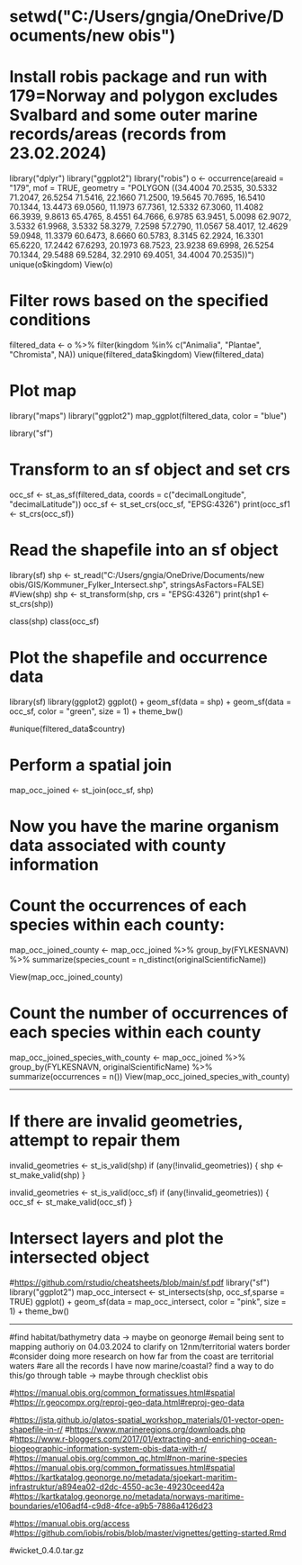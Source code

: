 # setwd("C:/Users/gngia/OneDrive/Documents/new obis")

# Install robis package and run with 179=Norway and polygon excludes Svalbard and some outer marine records/areas (records from 23.02.2024)
library("dplyr")
library("ggplot2")
library("robis")
o <- occurrence(areaid = "179", mof = TRUE, geometry = "POLYGON ((34.4004 70.2535, 30.5332 71.2047, 26.5254 71.5416, 22.1660 71.2500,
           19.5645 70.7695, 16.5410 70.1344, 13.4473 69.0560, 11.1973 67.7361, 12.5332 67.3060, 
           11.4082 66.3939, 9.8613 65.4765, 8.4551 64.7666, 6.9785 63.9451, 5.0098 62.9072,
           3.5332 61.9968, 3.5332 58.3279, 7.2598 57.2790, 11.0567 58.4017, 12.4629 59.0948, 11.3379 60.6473,
           8.6660 60.5783, 8.3145 62.2924, 16.3301 65.6220, 17.2442 67.6293, 20.1973 68.7523,
           23.9238 69.6998, 26.5254 70.1344, 29.5488 69.5284, 32.2910 69.4051, 34.4004 70.2535))")
unique(o$kingdom)
View(o)

# Filter rows based on the specified conditions
filtered_data <- o %>%
  filter(kingdom %in% c("Animalia", "Plantae", "Chromista", NA))
unique(filtered_data$kingdom)
View(filtered_data)

# Plot map
library("maps")
library("ggplot2")
map_ggplot(filtered_data, color = "blue")

library("sf")
# Transform to an sf object and set crs
occ_sf <- st_as_sf(filtered_data, coords = c("decimalLongitude", "decimalLatitude"))
occ_sf <- st_set_crs(occ_sf, "EPSG:4326")
print(occ_sf1 <- st_crs(occ_sf))


# Read the shapefile into an sf object
library(sf)
shp <- st_read("C:/Users/gngia/OneDrive/Documents/new obis/GIS/Kommuner_Fylker_Intersect.shp", stringsAsFactors=FALSE)
#View(shp)
shp <- st_transform(shp, crs = "EPSG:4326")
print(shp1 <- st_crs(shp))

class(shp)
class(occ_sf)

# Plot the shapefile and occurrence data
library(sf)
library(ggplot2)
ggplot() +
  geom_sf(data = shp) +
  geom_sf(data = occ_sf, color = "green", size = 1) +
  theme_bw()

#unique(filtered_data$country)

# Perform a spatial join
map_occ_joined <- st_join(occ_sf, shp)

# Now you have the marine organism data associated with county information
# Count the occurrences of each species within each county:
map_occ_joined_county <- map_occ_joined %>%
  group_by(FYLKESNAVN) %>%
  summarize(species_count = n_distinct(originalScientificName))

View(map_occ_joined_county)

# Count the number of occurrences of each species within each county
map_occ_joined_species_with_county <- map_occ_joined %>%
  group_by(FYLKESNAVN, originalScientificName) %>%
  summarize(occurrences = n())
View(map_occ_joined_species_with_county)



--------
# If there are invalid geometries, attempt to repair them
invalid_geometries <- st_is_valid(shp)
if (any(!invalid_geometries)) {
  shp <- st_make_valid(shp)
}

invalid_geometries <- st_is_valid(occ_sf)
  if (any(!invalid_geometries)) {
    occ_sf <- st_make_valid(occ_sf)
  }

# Intersect layers and plot the intersected object
#https://github.com/rstudio/cheatsheets/blob/main/sf.pdf
library("sf")
library("ggplot2")
map_occ_intersect <- st_intersects(shp, occ_sf,sparse = TRUE)
ggplot() +
  geom_sf(data = map_occ_intersect, color = "pink", size = 1) +
    theme_bw()

---------
#find habitat/bathymetry data -> maybe on geonorge
#email being sent to mapping authoriy on 04.03.2024 to clarify on 12nm/territorial waters border
#consider doing more research on how far from the coast are territorial waters
#are all the records I have now marine/coastal? find a way to do this/go through table -> maybe through checklist obis

#https://manual.obis.org/common_formatissues.html#spatial
#https://r.geocompx.org/reproj-geo-data.html#reproj-geo-data

#https://jsta.github.io/glatos-spatial_workshop_materials/01-vector-open-shapefile-in-r/
#https://www.marineregions.org/downloads.php
#https://www.r-bloggers.com/2017/01/extracting-and-enriching-ocean-biogeographic-information-system-obis-data-with-r/
#https://manual.obis.org/common_qc.html#non-marine-species
#https://manual.obis.org/common_formatissues.html#spatial
#https://kartkatalog.geonorge.no/metadata/sjoekart-maritim-infrastruktur/a894ea02-d2dc-4550-ac3e-49230ceed42a
#https://kartkatalog.geonorge.no/metadata/norways-maritime-boundaries/e106adf4-c9d8-4fce-a9b5-7886a4126d23

#https://manual.obis.org/access
#https://github.com/iobis/robis/blob/master/vignettes/getting-started.Rmd

#wicket_0.4.0.tar.gz
